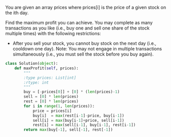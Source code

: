 You are given an array prices where prices[i] is the price of a given stock on the ith day.

Find the maximum profit you can achieve. You may complete as many transactions as you like (i.e., buy one and sell one share of the stock multiple times) with the following restrictions:

- After you sell your stock, you cannot buy stock on the next day (i.e., cooldown one day).
Note: You may not engage in multiple transactions simultaneously (i.e., you must sell the stock before you buy again).

```Python
class Solution(object):
    def maxProfit(self, prices):
        """
        :type prices: List[int]
        :rtype: int
        """
        buy = [-prices[0]] + [0] * (len(prices)-1)
        sell = [0] * len(prices)
        rest = [0] * len(prices)
        for i in range(1, len(prices)):
            price = prices[i]
            buy[i]  = max(rest[i-1]-price, buy[i-1]) 
            sell[i] = max(buy[i-1]+price, sell[i-1])
            rest[i] = max(sell[i-1], buy[i-1], rest[i-1])
        return max(buy[-1], sell[-1], rest[-1])
```
